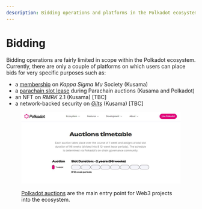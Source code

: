 ```yaml
---
description: Bidding operations and platforms in the Polkadot ecosystem.
---
```


# Bidding

Bidding operations are fairly limited in scope within the Polkadot ecosystem. Currently, there are only a couple of platforms on which users can place bids for very specific purposes such as:

* a [membership](kappa-sigma-mu-ksm-membership.md) on _Kappa Sigma Mu_ Society (Kusama)
* a [parachain slot lease](parachain-slot-lease.md) during Parachain auctions (Kusama and Polkadot)
* an NFT on _RMRK_ 2.1 (Kusama) \[TBC]
* a network-backed security on [_Gilts_](https://polkadot.js.org/apps/?rpc=wss%3A%2F%2Fkusama-rpc.dwellir.com#/gilt) (Kusama) \[TBC]

<figure><img src="../../../.gitbook/assets/O_Bidding.JPG" alt="Polkadot auctions give an entry point to Web3 projects through bidding for a slot lease."><figcaption><p><a href="https://polkadot.network/features/auctions/">Polkadot auctions</a> are the main entry point for Web3 projects into the ecosystem. </p></figcaption></figure>

